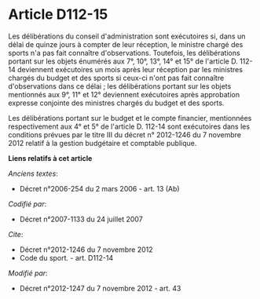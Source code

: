 # Article D112-15

Les délibérations du conseil d'administration sont exécutoires si, dans un délai de quinze jours à compter de leur réception,
le ministre chargé des sports n'a pas fait connaître d'observations. Toutefois, les délibérations portant sur les objets
énumérés aux 7°, 10°, 13°, 14° et 15° de l'article D. 112-14 deviennent exécutoires un mois après leur réception par les
ministres chargés du budget et des sports si ceux-ci n'ont pas fait connaître d'observations dans ce délai ; les
délibérations portant sur les objets mentionnés aux 9°, 11° et 12° deviennent exécutoires après approbation expresse
conjointe des ministres chargés du budget et des sports. 

Les délibérations portant sur le budget et le compte financier, mentionnées respectivement aux 4° et 5° de l'article D.
112-14 sont exécutoires dans les conditions prévues par le titre III du décret n° 2012-1246 du 7 novembre 2012 relatif à la
gestion budgétaire et comptable publique.

**Liens relatifs à cet article**

_Anciens textes_:

  - Décret n°2006-254 du 2 mars 2006 - art. 13 (Ab)

_Codifié par_:

  - Décret n°2007-1133 du 24 juillet 2007

_Cite_:

  - Décret n°2012-1246 du 7 novembre 2012
  - Code du sport. - art. D112-14

_Modifié par_:

  - Décret n°2012-1247 du 7 novembre 2012 - art. 43
